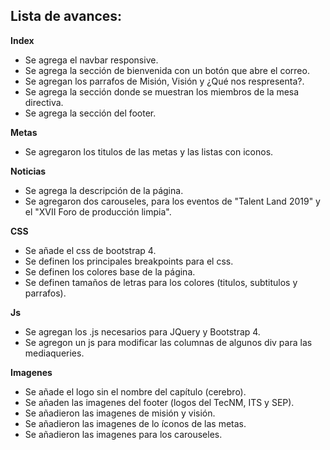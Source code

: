 ## Lista de avances:
**Index**

+ Se agrega el navbar  responsive.
+ Se agrega la sección de bienvenida con un botón que abre el correo.
+ Se agregan los parrafos de Misión, Visión y ¿Qué nos respresenta?.
+ Se agrega la sección donde se muestran los miembros de la mesa directiva.
+ Se agrega la sección del footer.

**Metas**

+ Se agregaron los titulos de las metas y las listas con iconos.

**Noticias**

+ Se agrega la descripción de la página.
+ Se agregaron dos carouseles, para los eventos de "Talent Land 2019" y el "XVII Foro de producción limpia".

**CSS**

+ Se añade el css de bootstrap 4.
+ Se definen los principales breakpoints para el css.
+ Se definen los colores base de la página.
+ Se definen tamaños de letras para los colores (titulos, subtitulos y parrafos).

**Js**

+ Se agregan los .js necesarios para JQuery y Bootstrap 4.
+ Se agregon un js para modificar las columnas de algunos div para las mediaqueries.

**Imagenes**

+ Se añade el logo sin el nombre del capítulo (cerebro).
+ Se añaden las imagenes del footer (logos del TecNM, ITS y SEP).
+ Se añadieron las imagenes de misión y visión.
+ Se añadieron las imagenes de lo íconos de las metas.
+ Se añadieron las imagenes para los carouseles.
